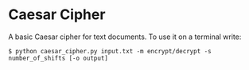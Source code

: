 # Caesar Cipher

A basic Caesar cipher for text documents. To use it on a terminal write:

    $ python caesar_cipher.py input.txt -m encrypt/decrypt -s number_of_shifts [-o output]